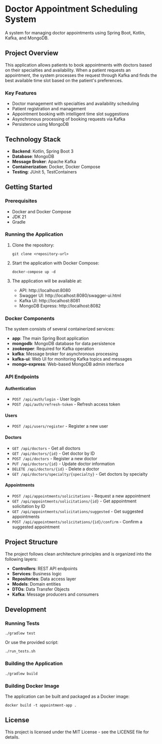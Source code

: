# Doctor Appointment Scheduling System

A system for managing doctor appointments using Spring Boot, Kotlin, Kafka, and MongoDB.

## Project Overview

This application allows patients to book appointments with doctors based on their specialties and availability. When a patient requests an appointment, the system processes the request through Kafka and finds the best available time slot based on the patient's preferences.

### Key Features

- Doctor management with specialties and availability scheduling
- Patient registration and management
- Appointment booking with intelligent time slot suggestions
- Asynchronous processing of booking requests via Kafka
- Persistence using MongoDB

## Technology Stack

- **Backend**: Kotlin, Spring Boot 3
- **Database**: MongoDB
- **Message Broker**: Apache Kafka
- **Containerization**: Docker, Docker Compose
- **Testing**: JUnit 5, TestContainers

## Getting Started

### Prerequisites

- Docker and Docker Compose
- JDK 21
- Gradle

### Running the Application

1. Clone the repository:
   ```
   git clone <repository-url>
   ```

2. Start the application with Docker Compose:
   ```
   docker-compose up -d
   ```

3. The application will be available at:
   - API: http://localhost:8080
   - Swagger UI: http://localhost:8080/swagger-ui.html
   - Kafka UI: http://localhost:8081
   - MongoDB Express: http://localhost:8082

### Docker Components

The system consists of several containerized services:

- **app**: The main Spring Boot application
- **mongodb**: MongoDB database for data persistence
- **zookeeper**: Required for Kafka operation
- **kafka**: Message broker for asynchronous processing
- **kafka-ui**: Web UI for monitoring Kafka topics and messages
- **mongo-express**: Web-based MongoDB admin interface

### API Endpoints

#### Authentication
- `POST /api/auth/login` - User login
- `POST /api/auth/refresh-token` - Refresh access token

#### Users
- `POST /api/users/register` - Register a new user

#### Doctors
- `GET /api/doctors` - Get all doctors
- `GET /api/doctors/{id}` - Get doctor by ID
- `POST /api/doctors` - Register a new doctor
- `PUT /api/doctors/{id}` - Update doctor information
- `DELETE /api/doctors/{id}` - Delete a doctor
- `GET /api/doctors/specialty/{specialty}` - Get doctors by specialty

#### Appointments
- `POST /api/appointments/solicitations` - Request a new appointment
- `GET /api/appointments/solicitations/{id}` - Get appointment solicitation by ID
- `GET /api/appointments/solicitations/suggested` - Get suggested appointments
- `POST /api/appointments/solicitations/{id}/confirm` - Confirm a suggested appointment

## Project Structure

The project follows clean architecture principles and is organized into the following layers:

- **Controllers**: REST API endpoints
- **Services**: Business logic
- **Repositories**: Data access layer
- **Models**: Domain entities
- **DTOs**: Data Transfer Objects
- **Kafka**: Message producers and consumers

## Development

### Running Tests

```
./gradlew test
```

Or use the provided script:
```
./run_tests.sh
```

### Building the Application

```
./gradlew build
```

### Building Docker Image

The application can be built and packaged as a Docker image:

```
docker build -t appointment-app .
```

## License

This project is licensed under the MIT License - see the LICENSE file for details. 